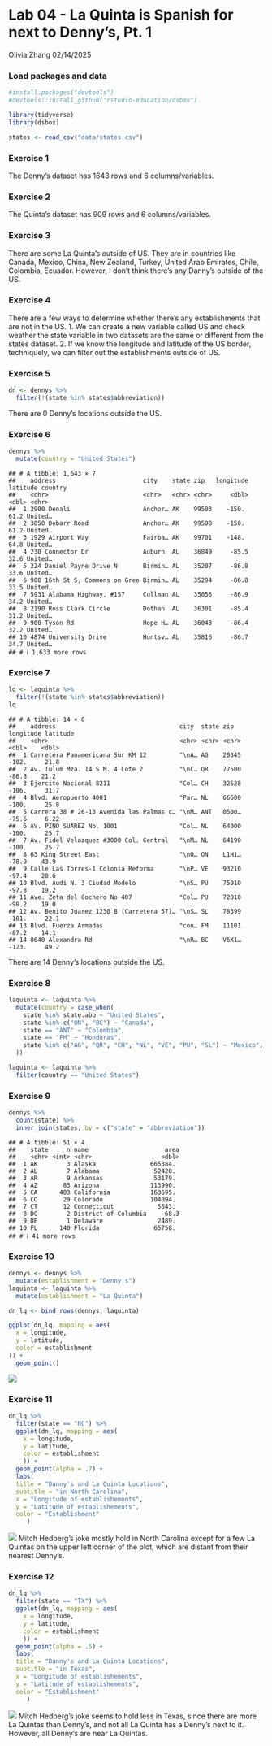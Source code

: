 Lab 04 - La Quinta is Spanish for next to Denny’s, Pt. 1
================
Olivia Zhang
02/14/2025

### Load packages and data

``` r
#install.packages("devtools")
#devtools::install_github("rstudio-education/dsbox")

library(tidyverse) 
library(dsbox) 
```

``` r
states <- read_csv("data/states.csv")
```

### Exercise 1

The Denny’s dataset has 1643 rows and 6 columns/variables.

### Exercise 2

The Quinta’s dataset has 909 rows and 6 columns/variables.

### Exercise 3

There are some La Quinta’s outside of US. They are in countries like
Canada, Mexico, China, New Zealand, Turkey, United Arab Emirates, Chile,
Colombia, Ecuador. However, I don’t think there’s any Danny’s outside of
the US.

### Exercise 4

There are a few ways to determine whether there’s any establishments
that are not in the US. 1. We can create a new variable called US and
check weather the state variable in two datasets are the same or
different from the states dataset. 2. If we know the longitude and
latitude of the US border, techniquely, we can filter out the
establishments outside of US.

### Exercise 5

``` r
dn <- dennys %>%
  filter(!(state %in% states$abbreviation))
```

There are 0 Denny’s locations outside the US.

### Exercise 6

``` r
dennys %>%
  mutate(country = "United States")
```

    ## # A tibble: 1,643 × 7
    ##    address                        city    state zip   longitude latitude country
    ##    <chr>                          <chr>   <chr> <chr>     <dbl>    <dbl> <chr>  
    ##  1 2900 Denali                    Anchor… AK    99503    -150.      61.2 United…
    ##  2 3850 Debarr Road               Anchor… AK    99508    -150.      61.2 United…
    ##  3 1929 Airport Way               Fairba… AK    99701    -148.      64.8 United…
    ##  4 230 Connector Dr               Auburn  AL    36849     -85.5     32.6 United…
    ##  5 224 Daniel Payne Drive N       Birmin… AL    35207     -86.8     33.6 United…
    ##  6 900 16th St S, Commons on Gree Birmin… AL    35294     -86.8     33.5 United…
    ##  7 5931 Alabama Highway, #157     Cullman AL    35056     -86.9     34.2 United…
    ##  8 2190 Ross Clark Circle         Dothan  AL    36301     -85.4     31.2 United…
    ##  9 900 Tyson Rd                   Hope H… AL    36043     -86.4     32.2 United…
    ## 10 4874 University Drive          Huntsv… AL    35816     -86.7     34.7 United…
    ## # ℹ 1,633 more rows

### Exercise 7

``` r
lq <- laquinta %>%
  filter(!(state %in% states$abbreviation))
lq
```

    ## # A tibble: 14 × 6
    ##    address                                  city  state zip   longitude latitude
    ##    <chr>                                    <chr> <chr> <chr>     <dbl>    <dbl>
    ##  1 Carretera Panamericana Sur KM 12         "\nA… AG    20345    -102.     21.8 
    ##  2 Av. Tulum Mza. 14 S.M. 4 Lote 2          "\nC… QR    77500     -86.8    21.2 
    ##  3 Ejercito Nacional 8211                   "Col… CH    32528    -106.     31.7 
    ##  4 Blvd. Aeropuerto 4001                    "Par… NL    66600    -100.     25.8 
    ##  5 Carrera 38 # 26-13 Avenida las Palmas c… "\nM… ANT   0500…     -75.6     6.22
    ##  6 AV. PINO SUAREZ No. 1001                 "Col… NL    64000    -100.     25.7 
    ##  7 Av. Fidel Velazquez #3000 Col. Central   "\nM… NL    64190    -100.     25.7 
    ##  8 63 King Street East                      "\nO… ON    L1H1…     -78.9    43.9 
    ##  9 Calle Las Torres-1 Colonia Reforma       "\nP… VE    93210     -97.4    20.6 
    ## 10 Blvd. Audi N. 3 Ciudad Modelo            "\nS… PU    75010     -97.8    19.2 
    ## 11 Ave. Zeta del Cochero No 407             "Col… PU    72810     -98.2    19.0 
    ## 12 Av. Benito Juarez 1230 B (Carretera 57)… "\nS… SL    78399    -101.     22.1 
    ## 13 Blvd. Fuerza Armadas                     "con… FM    11101     -87.2    14.1 
    ## 14 8640 Alexandra Rd                        "\nR… BC    V6X1…    -123.     49.2

There are 14 Denny’s locations outside the US.

### Exercise 8

``` r
laquinta <- laquinta %>%
  mutate(country = case_when(
    state %in% state.abb ~ "United States",
    state %in% c("ON", "BC") ~ "Canada",
    state == "ANT" ~ "Colombia",
    state == "FM" ~ "Honduras",
    state %in% c("AG", "QR", "CH", "NL", "VE", "PU", "SL") ~ "Mexico",
  ))
```

``` r
laquinta <- laquinta %>%
  filter(country == "United States")
```

### Exercise 9

``` r
dennys %>%
  count(state) %>%
  inner_join(states, by = c("state" = "abbreviation"))
```

    ## # A tibble: 51 × 4
    ##    state     n name                     area
    ##    <chr> <int> <chr>                   <dbl>
    ##  1 AK        3 Alaska               665384. 
    ##  2 AL        7 Alabama               52420. 
    ##  3 AR        9 Arkansas              53179. 
    ##  4 AZ       83 Arizona              113990. 
    ##  5 CA      403 California           163695. 
    ##  6 CO       29 Colorado             104094. 
    ##  7 CT       12 Connecticut            5543. 
    ##  8 DC        2 District of Columbia     68.3
    ##  9 DE        1 Delaware               2489. 
    ## 10 FL      140 Florida               65758. 
    ## # ℹ 41 more rows

### Exercise 10

``` r
dennys <- dennys %>%
  mutate(establishment = "Denny's")
laquinta <- laquinta %>%
  mutate(establishment = "La Quinta")
```

``` r
dn_lq <- bind_rows(dennys, laquinta)
```

``` r
ggplot(dn_lq, mapping = aes(
  x = longitude,
  y = latitude,
  color = establishment
)) +
  geom_point()
```

![](lab-04_files/figure-gfm/plot-1.png)<!-- -->

### Exercise 11

``` r
dn_lq %>%
  filter(state == "NC") %>%
  ggplot(dn_lq, mapping = aes(
    x = longitude,
    y = latitude,
    color = establishment
    )) +
  geom_point(alpha = .7) +
  labs(
  title = "Danny's and La Quinta Locations",
  subtitle = "in North Carolina",
  x = "Longitude of establishements", 
  y = "Latitude of establishements", 
  color = "Establishment"
     )
```

![](lab-04_files/figure-gfm/plot-nc-1.png)<!-- --> Mitch Hedberg’s joke
mostly hold in North Carolina except for a few La Quintas on the upper
left corner of the plot, which are distant from their nearest Denny’s.

### Exercise 12

``` r
dn_lq %>%
  filter(state == "TX") %>%
  ggplot(dn_lq, mapping = aes(
    x = longitude,
    y = latitude,
    color = establishment
    )) +
  geom_point(alpha = .5) +
  labs(
  title = "Danny's and La Quinta Locations",
  subtitle = "in Texas",
  x = "Longitude of establishements", 
  y = "Latitude of establishements", 
  color = "Establishment"
     )
```

![](lab-04_files/figure-gfm/plot-tx-1.png)<!-- --> Mitch Hedberg’s joke
seems to hold less in Texas, since there are more La Quintas than
Denny’s, and not all La Quinta has a Denny’s next to it. However, all
Denny’s are near La Quintas.
